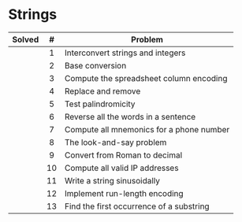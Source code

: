 
Strings
=======

| Solved |  #  | Problem |
|:------:|:---:|---------|
|        | 1   | Interconvert strings and integers |
|        | 2   | Base conversion |
|        | 3   | Compute the spreadsheet column encoding |
|        | 4   | Replace and remove |
|	     | 5   | Test palindromicity |
|        | 6   | Reverse all the words in a sentence |
|        | 7   | Compute all mnemonics for a phone number |
|        | 8   | The look-and-say problem |
|        | 9   | Convert from Roman to decimal |
|        | 10  | Compute all valid IP addresses |
|        | 11  | Write a string sinusoidally |
|        | 12  | Implement run-length encoding |
|        | 13  | Find the first occurrence of a substring |


